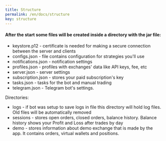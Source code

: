 ```yaml
---
title: Structure
permalink: /en/docs/structure
key: structure
---
```


#### After the start some files will be created inside a directory with the jar file:
- keystore.p12 - certificate is needed for making a secure connection between the server and clients
- configs.json - file contains configuration for strategies you'll use
- notifications.json - notification settings
- profiles.json - profiles with exchanges' data like API keys, fee, etc
- server.json - server settings
- subscription.json - stores your paid subscription's key
- tasks.json - tasks for the bot and manual trading
- telegram.json - Telegram bot's settings.

Directories:
- logs - if bot was setup to save logs in file this directory will hold log files. Old files will be automatically removed
- sessions - stores open orders, closed orders, balance history. Balance history shows your Profit and Loss after trades by day
- demo - stores information about demo exchange that is made by the app. It contains orders, virtual wallets and positions.